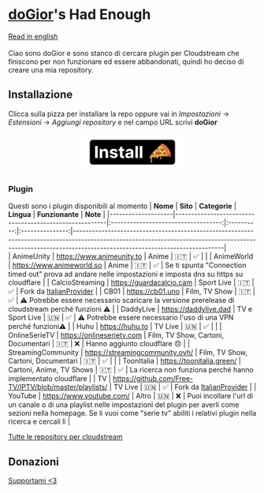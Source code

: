 # [doGior](https://github.com/doGior)'s Had Enough

[Read in english](https://github.com/doGior/doGiorsHadEnough/blob/master/README_en.md) <br><br>
Ciao sono doGior e sono stanco di cercare plugin per Cloudstream che finiscono per non funzionare
ed essere abbandonati, quindi ho deciso di creare una mia repository.

## Installazione

Clicca sulla pizza per installare la repo oppure vai in *Impostazioni* -> *Estensioni* -> *Aggiungi
repository* e nel campo URL scrivi **doGior**
<p align="center">
  <img alt="alt_text" width="200px" src="pizza.png"/>
</p>

### Plugin
Questi sono i plugin disponibili al momento
| **Nome**           | **Sito**                                               |            **Categorie**            | **Lingua** | **Funzionante** | **Note**                                                                                                                                                                                                  |
|--------------------|--------------------------------------------------------|:-----------------------------------:|:----------:|:---------------:|-----------------------------------------------------------------------------------------------------------------------------------------------------------------------------------------------------------|  
| AnimeUnity         | https://www.animeunity.to                              |                Anime                |    🇮🇹    |        ✅        |                                                                                                                                                                                                           |
| AnimeWorld         | https://www.animeworld.so                              |                Anime                |    🇮🇹    |        ✅        | Se ti spunta "Connection timed out" prova ad andare nelle impostazioni e imposta dns su https su cloudflare                                                                                               |
| CalcioStreaming    | https://guardacalcio.cam                       |             Sport Live              |    🇮🇹    |        ✅        | Fork da [ItalianProvider](https://github.com/Gian-Fr/ItalianProvider)                                                                                                                                     |
| CB01               | https://cb01.uno                                       |            Film, TV Show            |    🇮🇹    |        ✅        | ⚠️ Potrebbe essere necessario scaricare la versione prerelease di cloudstream perché funzioni ⚠️                                                                                                          |
| DaddyLive          | https://daddylive.dad                                   |           TV e Sport Live           |    🇺🇳    |        ✅        | ⚠️ Potrebbe essere necessario l'uso di una VPN perché funzioni⚠️                                                                                                                                          |
| Huhu               | https://huhu.to                                        |               TV Live               |    🇺🇳    |        ✅        |                                                                                                                                                                                                           |
| OnlineSerieTV      | https://onlineserietv.com                              | Film, TV Show, Cartoni, Documentari |    🇮🇹    |        ❌        | Hanno aggiunto cloudflare 😞                                                                                                                                                                              |
| StreamingCommunity | https://streamingcommunity.ovh/                        | Film, TV Show, Cartoni, Documentari |    🇮🇹    |        ✅        |                                                                                                                                                                                                           |
| ToonItalia         | https://toonitalia.green/                              |      Cartoni, Anime, TV Shows       |    🇮🇹    |        ✅        | La ricerca non funziona perché hanno implementato cloudflare                                                                                                                                              |
| TV                 | https://github.com/Free-TV/IPTV/blob/master/playlists/ |               TV Live               |    🇺🇳    |        ✅        | Fork da [ItalianProvider](https://github.com/Gian-Fr/ItalianProvider)                                                                                                                                     |
| YouTube            | https://www.youtube.com/                               |                Altro                |    🇺🇳    |        ❌        | Puoi incollare l'url di un canale o di una playlist nelle impostazioni del plugin per averli come sezioni nella homepage. Se li vuoi come "serie tv" abiliti i relativi plugin nella ricerca e cercali lì |

[Tutte le repository per cloudstream](https://rentry.org/cs3-repos)

## Donazioni
[Supportami <3](https://buymeacoffee.com/dogior)
